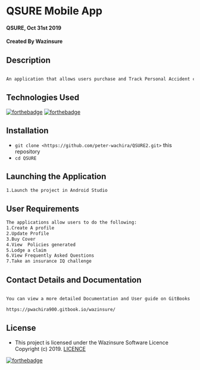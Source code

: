 # QSURE Mobile App
#### QSURE, Oct 31st 2019
#### Created By **Wazinsure**


## Description

```bash

An application that allows users purchase and Track Personal Accident covers.

```
## Technologies Used
[![forthebadge](https://forthebadge.com/images/badges/powered-by-electricity.svg)](https://forthebadge.com)
[![forthebadge](https://forthebadge.com/images/badges/made-with-java.svg)](https://forthebadge.com)



## Installation
* `git clone <https://github.com/peter-wachira/QSURE2.git>` this repository
* `cd QSURE`

## Launching the Application

```bash
1.Launch the project in Android Studio

```
## User Requirements
```bash
The applications allow users to do the following:
1.Create A profile 
2.Update Profile 
3.Buy Cover
4.View  Policies generated 
5.Lodge a claim
6.View Frequently Asked Questions 
7.Take an insurance IQ challenge 


```

## Contact Details and Documentation
```bash

You can view a more detailed Documentation and User guide on GitBooks  

https://pwachira900.gitbook.io/wazinsure/

```

## License
- This project is licensed under the Wazinsure Software Licence Copyright (c) 2019. [LICENCE](https://www.wazinsure.com/terms-conditions)

[![forthebadge](https://forthebadge.com/images/badges/makes-people-smile.svg)](https://forthebadge.com)
